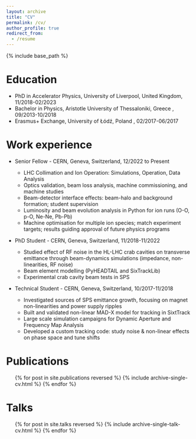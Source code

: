 ```yaml
---
layout: archive
title: "CV"
permalink: /cv/
author_profile: true
redirect_from:
  - /resume
---
```


{% include base_path %}

Education
======
* PhD in Accelerator Physics, University of Liverpool, United Kingdom, 11/2018-02/2023
* Bachelor  in Physics, Aristotle University of Thessaloniki, Greece  , 09/2013-10/2018
* Erasmus+ Exchange, University of Łódź, Poland , 02/2017-06/2017

Work experience
======
* Senior Fellow - CERN, Geneva, Switzerland, 12/2022 to Present
  * LHC Collimation and Ion Operation: Simulations, Operation, Data Analysis
  * Optics validation, beam loss analysis, machine commissioning, and machine studies
  * Beam-detector interface effects: beam-halo and background formation; student supervision
  * Luminosity and beam evolution analysis in Python for ion runs (O-O, p-O, Ne-Ne, Pb-Pb)
  * Machine optimisation for multiple ion species; match experiment targets; results guiding approval of future physics programs

* PhD Student - CERN, Geneva, Switzerland, 11/2018-11/2022
  * Studied effect of RF noise in the HL-LHC crab cavities on transverse emittance through beam-dynamics simulations (impedance, non-linearities, RF noise)
  * Beam element modelling (PyHEADTAIL and SixTrackLib)
  * Experimental crab cavity beam tests in SPS

* Technical Student - CERN, Geneva, Switzerland, 10/2017-11/2018
  * Investigated sources of SPS emittance growth, focusing on magnet non-linearities and power supply ripples
  * Built and validated non-linear MAD-X model for tracking in SixtTrack
  * Large scale simulation campaigns for Dynamic Aperture and Frequency Map Analysis
  * Developed a custom tracking code: study noise & non-linear effects on phase space and tune shifts
  


Publications
======
  <ul>{% for post in site.publications reversed %}
    {% include archive-single-cv.html %}
  {% endfor %}</ul>
  
Talks
======
  <ul>{% for post in site.talks reversed %}
    {% include archive-single-talk-cv.html  %}
  {% endfor %}</ul>
  

